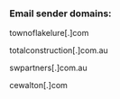 ### Email sender domains: 

townoflakelure[.]com

totalconstruction[.]com.au

swpartners[.]com.au

cewalton[.]com

